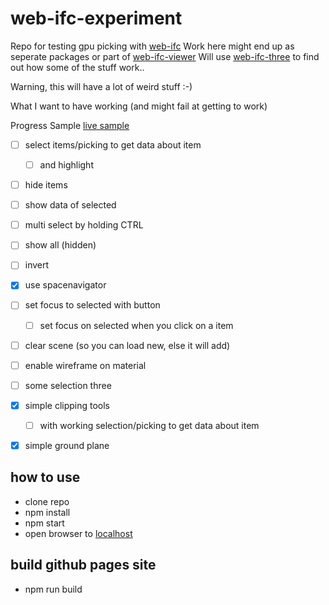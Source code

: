 # web-ifc-experiment

Repo for testing gpu picking with [web-ifc](https://github.com/tomvandig/web-ifc)
Work here might end up as seperate packages or part of [web-ifc-viewer](https://github.com/agviegas/web-ifc-viewer)
Will use [web-ifc-three](https://github.com/tomvandig/web-ifc-three) to find out how some of the stuff work..

Warning, this will have a lot of weird stuff :-)

What I want to have working (and might fail at getting to work)

Progress Sample [live sample](https://vegarringdal.github.io/web-ifc-experiment/)

* [ ] select items/picking to get data about item
  * [ ] and highlight
* [ ] hide items
* [ ] show data of selected
* [ ] multi select by holding CTRL 
* [ ] show all (hidden)
* [ ] invert
* [x] use spacenavigator
* [ ] set focus to selected with button
  * [ ] set focus on selected when you click on a item 
* [ ] clear scene (so you can load new, else it will add)
* [ ] enable wireframe on material
* [ ] some selection three
* [x] simple clipping tools
  * [ ] with working selection/picking to get data about item
* [x] simple ground plane


## how to use

* clone repo
* npm install
* npm start
* open browser to [localhost](http://localhost)

## build github pages site
* npm run build




